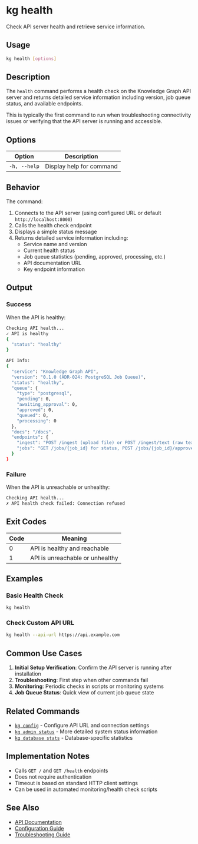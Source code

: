 # kg health

Check API server health and retrieve service information.

## Usage

```bash
kg health [options]
```

## Description

The `health` command performs a health check on the Knowledge Graph API server and returns detailed service information including version, job queue status, and available endpoints.

This is typically the first command to run when troubleshooting connectivity issues or verifying that the API server is running and accessible.

## Options

| Option | Description |
|--------|-------------|
| `-h, --help` | Display help for command |

## Behavior

The command:
1. Connects to the API server (using configured URL or default `http://localhost:8000`)
2. Calls the health check endpoint
3. Displays a simple status message
4. Returns detailed service information including:
   - Service name and version
   - Current health status
   - Job queue statistics (pending, approved, processing, etc.)
   - API documentation URL
   - Key endpoint information

## Output

### Success

When the API is healthy:

```bash
Checking API health...
✓ API is healthy
{
  "status": "healthy"
}

API Info:
{
  "service": "Knowledge Graph API",
  "version": "0.1.0 (ADR-024: PostgreSQL Job Queue)",
  "status": "healthy",
  "queue": {
    "type": "postgresql",
    "pending": 0,
    "awaiting_approval": 0,
    "approved": 0,
    "queued": 0,
    "processing": 0
  },
  "docs": "/docs",
  "endpoints": {
    "ingest": "POST /ingest (upload file) or POST /ingest/text (raw text)",
    "jobs": "GET /jobs/{job_id} for status, POST /jobs/{job_id}/approve to start processing"
  }
}
```

### Failure

When the API is unreachable or unhealthy:

```bash
Checking API health...
✗ API health check failed: Connection refused
```

## Exit Codes

| Code | Meaning |
|------|---------|
| 0 | API is healthy and reachable |
| 1 | API is unreachable or unhealthy |

## Examples

### Basic Health Check

```bash
kg health
```

### Check Custom API URL

```bash
kg health --api-url https://api.example.com
```

## Common Use Cases

1. **Initial Setup Verification**: Confirm the API server is running after installation
2. **Troubleshooting**: First step when other commands fail
3. **Monitoring**: Periodic checks in scripts or monitoring systems
4. **Job Queue Status**: Quick view of current job queue state

## Related Commands

- [`kg config`](../config/) - Configure API URL and connection settings
- [`kg admin status`](../admin/#status) - More detailed system status information
- [`kg database stats`](../database/#stats) - Database-specific statistics

## Implementation Notes

- Calls `GET /` and `GET /health` endpoints
- Does not require authentication
- Timeout is based on standard HTTP client settings
- Can be used in automated monitoring/health check scripts

## See Also

- [API Documentation](../../06-reference/01-API.md)
- [Configuration Guide](../../02-configuration/)
- [Troubleshooting Guide](../../05-maintenance/troubleshooting.md)
